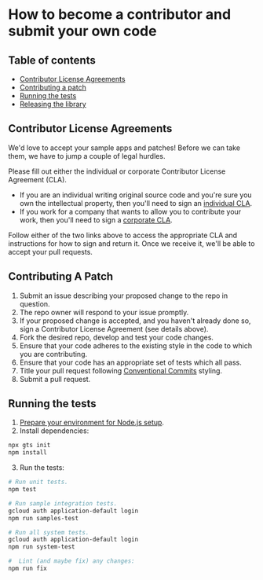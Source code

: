 # How to become a contributor and submit your own code

## Table of contents

* [Contributor License Agreements](#contributor-license-agreements)
* [Contributing a patch](#contributing-a-patch)
* [Running the tests](#running-the-tests)
* [Releasing the library](#releasing-the-library)

## Contributor License Agreements

We'd love to accept your sample apps and patches! Before we can take them, we
have to jump a couple of legal hurdles.

Please fill out either the individual or corporate Contributor License Agreement
(CLA).

* If you are an individual writing original source code and you're sure you own the intellectual property, then you'll need to sign an [individual CLA](https://developers.google.com/open-source/cla/individual).
* If you work for a company that wants to allow you to contribute your work, then you'll need to sign a [corporate CLA](https://developers.google.com/open-source/cla/corporate).

Follow either of the two links above to access the appropriate CLA and
instructions for how to sign and return it. Once we receive it, we'll be able to
accept your pull requests.

## Contributing A Patch

1. Submit an issue describing your proposed change to the repo in question.
1. The repo owner will respond to your issue promptly.
1. If your proposed change is accepted, and you haven't already done so, sign a Contributor License Agreement (see details above).
1. Fork the desired repo, develop and test your code changes.
1. Ensure that your code adheres to the existing style in the code to which you are contributing.
1. Ensure that your code has an appropriate set of tests which all pass.
1. Title your pull request following [Conventional Commits](https://www.conventionalcommits.org/) styling.
1. Submit a pull request.

## Running the tests

1. [Prepare your environment for Node.js setup][setup].
2. Install dependencies:

```bash
npx gts init
npm install
```

3. Run the tests:

```bash
# Run unit tests.
npm test

# Run sample integration tests.
gcloud auth application-default login
npm run samples-test

# Run all system tests.
gcloud auth application-default login
npm run system-test

#  Lint (and maybe fix) any changes:
npm run fix
```

[setup]: https://cloud.google.com/nodejs/docs/setup
